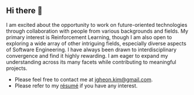 ## Hi there 👋

I am excited about the opportunity to work on future-oriented technologies through collaboration with people from various backgrounds and fields. My primary interest is Reinforcement Learning, though I am also open to exploring a wide array of other intriguing fields, especially diverse aspects of Software Engineering. I have always been drawn to interdisciplinary convergence and find it highly rewarding. I am eager to expand my understanding across its many facets while contributing to meaningful projects.

- Please feel free to contact me at jgheon.kim@gmail.com.  
- Please refer to my [résumé](https://drive.google.com/file/d/1UFv5VXwNAiJ9MmnvNuLGdyXU195hfFaX/view?usp=drive_link) if you have any interest.
